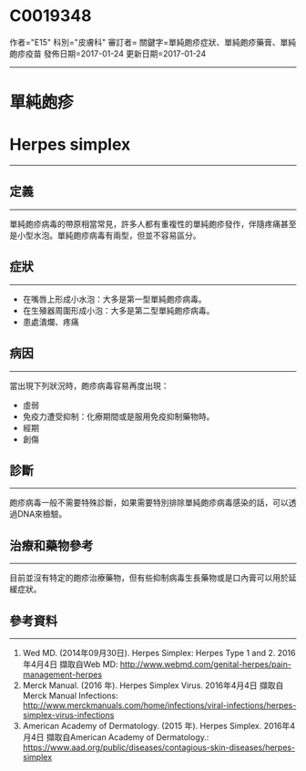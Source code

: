 # C0019348
作者="E15"
科別="皮膚科"
審訂者=
關鍵字=單純皰疹症狀、單純皰疹藥膏、單純皰疹疫苗
發佈日期=2017-01-24
更新日期=2017-01-24

----------
# 單純皰疹 
# Herpes simplex
----------
## 定義
----------

單純皰疹病毒的帶原相當常見，許多人都有重複性的單純皰疹發作，伴隨疼痛甚至是小型水泡。單純皰疹病毒有兩型，但並不容易區分。

## 症狀
----------
- 在嘴唇上形成小水泡：大多是第一型單純皰疹病毒。
- 在生殖器周圍形成小泡：大多是第二型單純皰疹病毒。
- 患處潰爛、疼痛
## 病因
----------

當出現下列狀況時，皰疹病毒容易再度出現：

- 虛弱
- 免疫力遭受抑制：化療期間或是服用免疫抑制藥物時。
- 經期
- 創傷
## 診斷
----------

皰疹病毒一般不需要特殊診斷，如果需要特別排除單純皰疹病毒感染的話，可以透過DNA來檢驗。

## 治療和藥物參考
----------

目前並沒有特定的皰疹治療藥物，但有些抑制病毒生長藥物或是口內膏可以用於延緩症狀。

## 參考資料
----------
1. Wed MD. (2014年09月30日). Herpes Simplex: Herpes Type 1 and 2. 2016年4月4日 擷取自Web MD: 
  http://www.webmd.com/genital-herpes/pain-management-herpes
2. Merck Manual. (2016 年). Herpes Simplex Virus. 2016年4月4日 擷取自Merck Manual Infections:
  http://www.merckmanuals.com/home/infections/viral-infections/herpes-simplex-virus-infections
3. American Academy of Dermatology. (2015 年). Herpes Simplex. 2016年4月4日 擷取自American Academy of Dermatology.: 
  https://www.aad.org/public/diseases/contagious-skin-diseases/herpes-simplex

